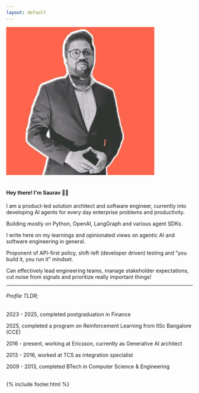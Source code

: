 ```yaml
---
layout: default
---
```


<div class="row content">
    <div class="col-md-12">
        <img src="/assets/face.jpg" class="face-img" />
        <br />
        <br />
        <h4>Hey there! I'm Saurav 👋🏽</h4>
        <p>I am a product-led solution architect and software engineer, currently into developing AI agents for every day enterprise problems and productivity.</p>
        <p>Building mostly on Python, OpenAI, LangGraph and various agent SDKs.</p>
        <p>I write here on my learnings and opinionated views on agentic AI and software engineering in general.</p>
        <p>Proponent of API-first policy, shift-left (developer driven) testing and “you build it, you run it” mindset.</p>
        <p>Can effectively lead engineering teams, manage stakeholder expectations, cut noise from signals and prioritize really important things!</p>
        <hr />
        <h6>Profile <i>TLDR;</i></h6>
        <p>2023 - 2025, completed postgraduation in Finance</p>
        <p>2025, completed a program on Reinforcement Learning from IISc Bangalore (CCE)</p>
        <p>2016 - present, working at Ericsson, currently as Generative AI architect</p>
        <p>2013 - 2016, worked at TCS as integration specialist</p>
        <p>2009 - 2013, completed BTech in Computer Science & Engineering</p>
        <br />
    </div>
</div>
{% include footer.html %}
